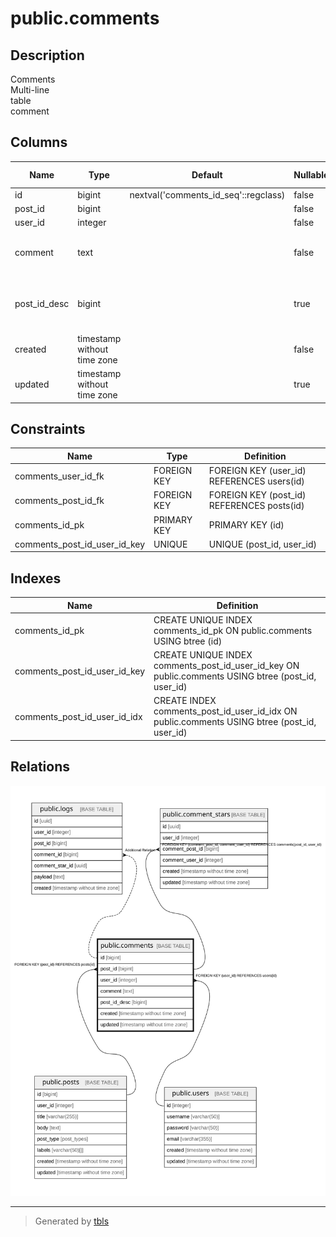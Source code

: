 # public.comments

## Description

Comments  
Multi-line  
table  
comment

## Columns

| Name         | Type                        | Default                              | Nullable | Extra Definition                                     | Children                                        | Parents                         | Comment                                    |
| ------------ | --------------------------- | ------------------------------------ | -------- | ---------------------------------------------------- | ----------------------------------------------- | ------------------------------- | ------------------------------------------ |
| id           | bigint                      | nextval('comments_id_seq'::regclass) | false    |                                                      | [public.logs](public.logs.md)                   |                                 |                                            |
| post_id      | bigint                      |                                      | false    |                                                      | [public.comment_stars](public.comment_stars.md) | [public.posts](public.posts.md) |                                            |
| user_id      | integer                     |                                      | false    |                                                      | [public.comment_stars](public.comment_stars.md) | [public.users](public.users.md) |                                            |
| comment      | text                        |                                      | false    |                                                      |                                                 |                                 | Comment<br />Multi-line<br />column<br />comment |
| post_id_desc | bigint                      |                                      | true     | GENERATED ALWAYS AS (post_id * '-1'::integer) STORED |                                                 |                                 |                                            |
| created      | timestamp without time zone |                                      | false    |                                                      |                                                 |                                 |                                            |
| updated      | timestamp without time zone |                                      | true     |                                                      |                                                 |                                 |                                            |

## Constraints

| Name                         | Type        | Definition                                 |
| ---------------------------- | ----------- | ------------------------------------------ |
| comments_user_id_fk          | FOREIGN KEY | FOREIGN KEY (user_id) REFERENCES users(id) |
| comments_post_id_fk          | FOREIGN KEY | FOREIGN KEY (post_id) REFERENCES posts(id) |
| comments_id_pk               | PRIMARY KEY | PRIMARY KEY (id)                           |
| comments_post_id_user_id_key | UNIQUE      | UNIQUE (post_id, user_id)                  |

## Indexes

| Name                         | Definition                                                                                         |
| ---------------------------- | -------------------------------------------------------------------------------------------------- |
| comments_id_pk               | CREATE UNIQUE INDEX comments_id_pk ON public.comments USING btree (id)                             |
| comments_post_id_user_id_key | CREATE UNIQUE INDEX comments_post_id_user_id_key ON public.comments USING btree (post_id, user_id) |
| comments_post_id_user_id_idx | CREATE INDEX comments_post_id_user_id_idx ON public.comments USING btree (post_id, user_id)        |

## Relations

![er](public.comments.svg)

---

> Generated by [tbls](https://github.com/k1LoW/tbls)
